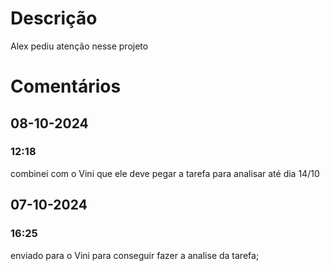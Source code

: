 # Descrição
Alex pediu atenção nesse projeto

# Comentários
## 08-10-2024
### 12:18
combinei com o Vini que ele deve pegar a tarefa para analisar até dia 14/10

## 07-10-2024
### 16:25
enviado para o Vini para conseguir fazer a analise da tarefa; 